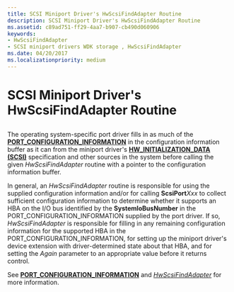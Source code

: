```yaml
---
title: SCSI Miniport Driver's HwScsiFindAdapter Routine
description: SCSI Miniport Driver's HwScsiFindAdapter Routine
ms.assetid: c89ad751-ff29-4aa7-b907-cb490d060906
keywords:
- HwScsiFindAdapter
- SCSI miniport drivers WDK storage , HwScsiFindAdapter
ms.date: 04/20/2017
ms.localizationpriority: medium
---
```


# SCSI Miniport Driver's HwScsiFindAdapter Routine


## <span id="ddk_scsi_miniport_drivers_hwscsifindadapter_routine_kg"></span><span id="DDK_SCSI_MINIPORT_DRIVERS_HWSCSIFINDADAPTER_ROUTINE_KG"></span>


The operating system-specific port driver fills in as much of the [**PORT\_CONFIGURATION\_INFORMATION**](/windows-hardware/drivers/ddi/srb/ns-srb-_port_configuration_information) in the configuration information buffer as it can from the miniport driver's [**HW\_INITIALIZATION\_DATA (SCSI)**](/windows-hardware/drivers/ddi/srb/ns-srb-_hw_initialization_data) specification and other sources in the system before calling the given *HwScsiFindAdapter* routine with a pointer to the configuration information buffer.

In general, an *HwScsiFindAdapter* routine is responsible for using the supplied configuration information and/or for calling **ScsiPort***Xxx* to collect sufficient configuration information to determine whether it supports an HBA on the I/O bus identified by the **SystemIoBusNumber** in the PORT\_CONFIGURATION\_INFORMATION supplied by the port driver. If so, *HwScsiFindAdapter* is responsible for filling in any remaining configuration information for the supported HBA in the PORT\_CONFIGURATION\_INFORMATION, for setting up the miniport driver's device extension with driver-determined state about that HBA, and for setting the *Again* parameter to an appropriate value before it returns control.

See [**PORT\_CONFIGURATION\_INFORMATION**](/windows-hardware/drivers/ddi/srb/ns-srb-_port_configuration_information) and [*HwScsiFindAdapter*](/previous-versions/windows/hardware/drivers/ff557300(v=vs.85)) for more information.

 

